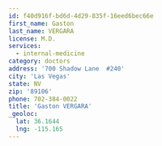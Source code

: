 ```yaml
---
id: f40d916f-bd6d-4d29-835f-16eed6bec66e
first_name: Gaston
last_name: VERGARA
license: M.D.
services:
  - internal-medicine
category: doctors
address: '700 Shadow Lane  #240'
city: 'Las Vegas'
state: NV
zip: '89106'
phone: 702-384-0022
title: 'Gaston VERGARA'
_geoloc:
  lat: 36.1644
  lng: -115.165
---
```

